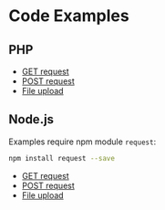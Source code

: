 # Code Examples

## PHP

* [GET request](samples/get.php)
* [POST request](samples/post.php)
* [File upload](samples/file_upload.php)

## Node.js

Examples require npm module `request`:

```sh
npm install request --save
```

* [GET request](samples/get.js)
* [POST request](samples/post.js)
* [File upload](samples/file_upload.js)
